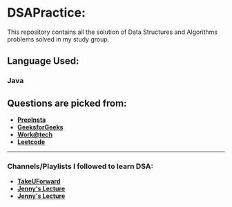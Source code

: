 # DSAPractice:
<p>This repository contains all the solution of Data Structures and Algorithms problems solved in my study group.</p>

## Language Used: 
### Java

## Questions are picked from:
- <strong><a href="https://prepinsta.com/data-structures" target="_blank">PrepInsta</a></strong>
- <strong><a href="https://www.geeksforgeeks.org/data-structures/" target="_blank">GeeksforGeeks</a></strong>
- <strong><a href="https://workat.tech/problem-solving/lists/dsa-problems/practice" target="_blank">Work@tech</a></strong>
- <strong><a href="https://leetcode.com/problemset/all/" target="_blank">Leetcode</a></strong>

<hr>

### Channels/Playlists I followed to learn DSA:
- <strong><a href="https://www.youtube.com/c/takeUforward" target="_blank">TakeUForward</a></strong>
- <strong><a href="https://www.youtube.com/playlist?list=PLdo5W4Nhv31bbKJzrsKfMpo_grxuLl8LU" target="_blank">Jenny's Lecture</a></strong>
- <strong><a href="https://www.youtube.com/playlist?list=PL6Zs6LgrJj3tDXv8a_elC6eT_4R5gfX4d" target="_blank">Jenny's Lecture</a></strong>
